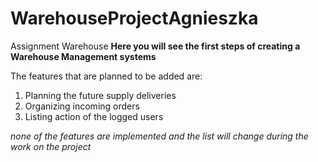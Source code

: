# WarehouseProjectAgnieszka
Assignment Warehouse
**Here you will see the first steps of creating a Warehouse Management systems**

The features that are planned to be added are:
1. Planning the future supply deliveries
2. Organizing incoming orders
3. Listing action of the logged users

*none of the features are implemented and the list will change during the work on the project*
